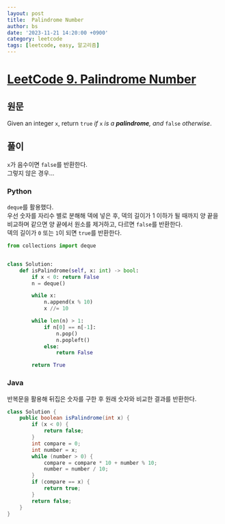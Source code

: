 ```yaml
---
layout: post
title:  Palindrome Number
author: bs
date: '2023-11-21 14:20:00 +0900'
category: leetcode
tags: [leetcode, easy, 알고리즘]
---
```


# [LeetCode 9. Palindrome Number](https://leetcode.com/problems/palindrome-number/)

## 원문
Given an integer `x`, return `true` *if* `x` *is a **palindrome**, and* `false` *otherwise*.

## 풀이
`x`가 음수이면 `false`를 반환한다.<br>
그렇지 않은 경우...

### Python
`deque`를 활용했다.<br>
우선 숫자를 자리수 별로 분해해 덱에 넣은 후, 덱의 길이가 1 이하가 될 때까지 양 끝을 비교하며 같으면 양 끝에서 원소를 제거하고, 다르면 `false`를 반환한다.<br>
덱의 길이가 `0` 또는 `1`이 되면 `true`를 반환한다.

```python
from collections import deque


class Solution:
    def isPalindrome(self, x: int) -> bool:
        if x < 0: return False
        n = deque()

        while x:
            n.append(x % 10)
            x //= 10

        while len(n) > 1:
            if n[0] == n[-1]:
                n.pop()
                n.popleft()
            else:
                return False

        return True
```

### Java
반복문을 활용해 뒤집은 숫자를 구한 후 원래 숫자와 비교한 결과를 반환한다.

```java
class Solution {
    public boolean isPalindrome(int x) {
        if (x < 0) {
            return false;
        }
        int compare = 0;
        int number = x;
        while (number > 0) {
            compare = compare * 10 + number % 10;
            number = number / 10;
        }
        if (compare == x) {
            return true;
        }
        return false;
    }
}
```
